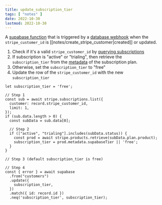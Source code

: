 ```yaml
---
title: update_subscription_tier
tags: [ "notes" ]
date: 2022-10-30
lastmod: 2022-10-30
---
```

A [supabase function](https://supabase.com/docs/guides/functions) that is triggered by a [database webhook](https://supabase.com/docs/guides/database/webhooks) when the `stripe_customer_id` is [[notes/create_stripe_customer|created]] or updated.

1. Check if it's a valid `stripe_customer_id`  by [querying subscriptions](https://stripe.com/docs/api/subscriptions/retrieve?lang=node)
2. If subscription is "active" or "trialing", then retrieve the `subscription_tier` from the [metadata](https://stripe.com/docs/api/metadata) of the subscription plan.
3. Otherwise, set the `subscription_tier` to "free"
4. Update the row of the `stripe_customer_id` with the new `subscription_tier`

```
let subscription_tier = 'free';

// Step 1
const sub = await stripe.subscriptions.list({
  customer: record.stripe_customer_id,
  limit: 1,
});
if (sub.data.length > 0) {
  const subData = sub.data[0];
  
  // Step 2
  if (["active", "trialing"].includes(subData.status)) {
	const prod = await stripe.products.retrieve(subData.plan.product);
	subscription_tier = prod.metadata.supabaseTier || 'free';
  }
}

// Step 3 (default subscription_tier is free)

// Step 4
const { error } = await supabase
  .from("customers")
  .update({
	subscription_tier,
  })
  .match({ id: record.id })
  .neq('subscription_tier', subscription_tier);
```